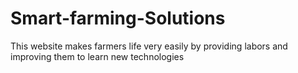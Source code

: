 # Smart-farming-Solutions
This website makes farmers life very easily by providing labors and improving them to learn new technologies
